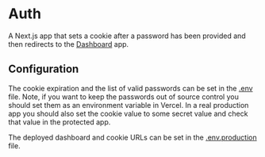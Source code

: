 # Auth

A Next.js app that sets a cookie after a password has been provided and then redirects to the [Dashboard](../dashboard) app.

## Configuration

The cookie expiration and the list of valid passwords can be set in the [.env](.env) file. Note, if you want to keep the passwords out of source control you should set them as an environment variable in Vercel. In a real production app you should also set the cookie value to some secret value and check that value in the protected app.

The deployed dashboard and cookie URLs can be set in the [.env.production](.env.production) file.
